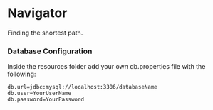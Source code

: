# Navigator
Finding the shortest path.

### Database Configuration
Inside the resources folder add your own db.properties file with the following: 
    
    db.url=jdbc:mysql://localhost:3306/databaseName
    db.user=YourUserName
    db.password=YourPassword
